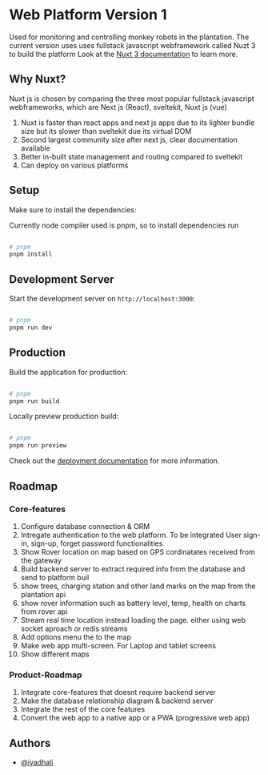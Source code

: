 # Web Platform Version 1

Used for monitoring and controlling monkey robots in the plantation.
The current version uses uses fullstack javascript webframework called Nuzt 3 to build the platform
Look at the [Nuxt 3 documentation](https://nuxt.com/docs/getting-started/introduction) to learn more.

## Why Nuxt?
Nuxt js is chosen by comparing the three most popular fullstack javascript webframeworks, which are Next js (React), sveltekit, Nuxt js (vue) 

1) Nuxt is faster than react apps and next js apps due to its lighter bundle size but its slower than sveltekit due its virtual DOM
2) Second largest community size after next js, clear documentation available
3) Better in-built state management and routing compared to sveltekit 
4) Can deploy on various platforms

## Setup
Make sure to install the dependencies:

Currently node compiler used is pnpm, so to install dependencies run

```bash

# pnpm
pnpm install

```

## Development Server

Start the development server on `http://localhost:3000`:

```bash

# pnpm
pnpm run dev

```

## Production

Build the application for production:

```bash

# pnpm
pnpm run build

```

Locally preview production build:

```bash

# pnpm
pnpm run preview

```
Check out the [deployment documentation](https://nuxt.com/docs/getting-started/deployment) for more information.

## Roadmap
### Core-features
1) Configure database connection & ORM 
2) Intregate authentication to the web platform. To be integrated User sign-in, sign-up, forget password functionalities
3) Show Rover location on map based on GPS cordinatates received from the gateway
4) Build backend server to extract required info from the database and send to platform buil
5) show trees, charging station and other land marks on the map from the plantation api
4) show rover information such as battery level, temp, health on charts from rover api
5) Stream real time location instead loading the page. either using web socket aproach or redis streams
6) Add options menu the to the map
7) Make web app multi-screen. For Laptop and tablet screens
8) Show different maps

### Product-Roadmap
1) Integrate core-features that doesnt require backend server
2) Make the database relationship diagram & backend server
3) Integrate the rest of the core features
4) Convert the web app to a native app or a PWA (progressive web app)

## Authors
- [@iyadhali](https://github.com/iyadhali)

